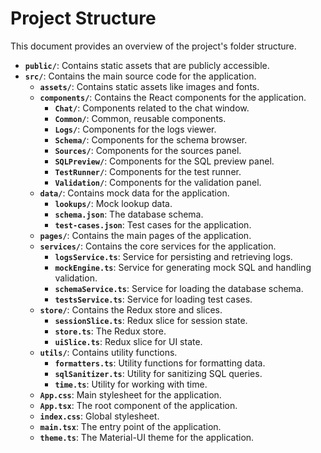 # Project Structure

This document provides an overview of the project's folder structure.

- **`public/`**: Contains static assets that are publicly accessible.
- **`src/`**: Contains the main source code for the application.
  - **`assets/`**: Contains static assets like images and fonts.
  - **`components/`**: Contains the React components for the application.
    - **`Chat/`**: Components related to the chat window.
    - **`Common/`**: Common, reusable components.
    - **`Logs/`**: Components for the logs viewer.
    - **`Schema/`**: Components for the schema browser.
    - **`Sources/`**: Components for the sources panel.
    - **`SQLPreview/`**: Components for the SQL preview panel.
    - **`TestRunner/`**: Components for the test runner.
    - **`Validation/`**: Components for the validation panel.
  - **`data/`**: Contains mock data for the application.
    - **`lookups/`**: Mock lookup data.
    - **`schema.json`**: The database schema.
    - **`test-cases.json`**: Test cases for the application.
  - **`pages/`**: Contains the main pages of the application.
  - **`services/`**: Contains the core services for the application.
    - **`logsService.ts`**: Service for persisting and retrieving logs.
    - **`mockEngine.ts`**: Service for generating mock SQL and handling validation.
    - **`schemaService.ts`**: Service for loading the database schema.
    - **`testsService.ts`**: Service for loading test cases.
  - **`store/`**: Contains the Redux store and slices.
    - **`sessionSlice.ts`**: Redux slice for session state.
    - **`store.ts`**: The Redux store.
    - **`uiSlice.ts`**: Redux slice for UI state.
  - **`utils/`**: Contains utility functions.
    - **`formatters.ts`**: Utility functions for formatting data.
    - **`sqlSanitizer.ts`**: Utility for sanitizing SQL queries.
    - **`time.ts`**: Utility for working with time.
  - **`App.css`**: Main stylesheet for the application.
  - **`App.tsx`**: The root component of the application.
  - **`index.css`**: Global stylesheet.
  - **`main.tsx`**: The entry point of the application.
  - **`theme.ts`**: The Material-UI theme for the application.